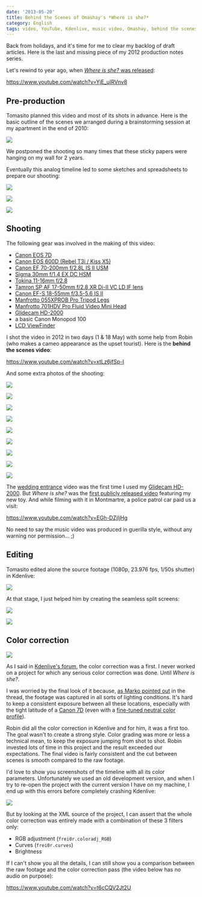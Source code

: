 ```yaml
---
date: '2013-05-20'
title: Behind the Scenes of Omashay's *Where is she?*
category: English
tags: video, YouTube, Kdenlive, music video, Omashay, behind the scenes, making of
---
```


Back from holidays, and it's time for me to clear my backlog of draft articles. Here is the last and missing piece of my 2012 production notes series.

Let's rewind to year ago, when [*Where is she?* was released]({filename}/2012/where-is-she-music-video-released.md):

https://www.youtube.com/watch?v=YjE_uIRVnv8

## Pre-production

Tomasito planned this video and most of its shots in advance. Here is the basic outline of the scenes we arranged during a brainstorming session at my apartment in the end of 2010:

![]({attach}where-is-she-scenes-timeline.jpg)

We postponed the shooting so many times that these sticky papers were hanging on my wall for 2 years.

Eventually this analog timeline led to some sketches and spreadsheets to prepare our shooting:

![]({attach}where-id-she-preproduction-sketches.jpg)

![]({attach}where-is-she-roadbook.png)

![]({attach}where-is-she-sequence.png)

## Shooting

The following gear was involved in the making of this video:

- [Canon EOS 7D](https://amzn.com/B002NEGTTW/?tag=kevideld-20)
- [Canon EOS 600D (Rebel T3i / Kiss X5)](https://amzn.com/B004M170YC/?tag=kevideld-20)
- [Canon EF 70-200mm f/2.8L IS II USM](https://amzn.com/B0033PRWSW/?tag=kevideld-20)
- [Sigma 30mm f/1.4 EX DC HSM](https://amzn.com/B0007U0GZM/?tag=kevideld-20)
- [Tokina 11-16mm f/2.8](https://amzn.com/B0014Z3XMC/?tag=kevideld-20)
- [Tamron SP AF 17-50mm f/2.8 XR Di-II VC LD IF lens](https://amzn.com/B002LVUIXA/?tag=kevideld-20)
- [Canon EF-S 18-55mm f/3.5-5.6 IS II](https://amzn.com/B000V5K3FG/?tag=kevideld-20)
- [Manfrotto 055XPROB Pro Tripod Legs](https://amzn.com/B000UMX7FI/?tag=kevideld-20)
- [Manfrotto 701HDV Pro Fluid Video Mini Head](https://amzn.com/B001AT314M/?tag=kevideld-20)
- [Glidecam HD-2000](https://amzn.com/B0020LB0MO/?tag=kevideld-20)
- a basic Canon Monopod 100
- [LCD ViewFinder](https://amzn.com/B003A2BU5E/?tag=kevideld-20)

I shot the video in 2012 in two days (1 & 18 May) with some help from Robin (who makes a cameo appearance as the upset tourist). Here is the **behind the scenes video**:

https://www.youtube.com/watch?v=xtLz6jfSp-I

And some extra photos of the shooting:

![]({attach}where-is-she-making-of.jpg)

![]({attach}where-is-she-behind-the-scenes-001.jpg)

![]({attach}where-is-she-behind-the-scenes-003.jpg)

![]({attach}where-is-she-behind-the-scenes-006.jpg)

![]({attach}where-is-she-behind-the-scenes-008.jpg)

![]({attach}where-is-she-behind-the-scenes-009.jpg)

![]({attach}where-is-she-behind-the-scenes-010.jpg)

![]({attach}where-is-she-behind-the-scenes-013.jpg)

![]({attach}where-is-she-behind-the-scenes-021.jpg)

The [wedding entrance]({filename}/2012/wedding-entrance-paris-video-postcard.md) video was the first time I used my [Glidecam HD-2000](https://amzn.com/B0020LB0MO/?tag=kevideld-20). But *Where is she?* was the [first publicly released video]({filename}/2012/where-is-she-music-video-released.md) featuring my new toy. And while filming with it in Montmartre, a police patrol car paid us a visit:

https://www.youtube.com/watch?v=EGh-DZjIjHg

No need to say the music video was produced in guerilla style, without any warning nor permission... ;)

## Editing

Tomasito edited alone the source footage (1080p, 23.976 fps, 1/50s shutter) in Kdenlive:

![]({attach}where-is-she-ungraded-kdenlive-timeline.jpg)

At that stage, I just helped him by creating the seamless split screens:

![]({attach}where-is-she-split-screen-001.jpg)

![]({attach}where-is-she-split-screen-002.jpg)

## Color correction

![]({attach}where-is-she-color-grading-preview.jpg)

As I said in [Kdenlive's forum](https://forum.kde.org/viewtopic.php?f=266&t=112313#p270103), the color correction was a first. I never worked on a project for which any serious color correction was done. Until *Where is she?*.

I was worried by the final look of it because, [as Marko pointed out](https://forum.kde.org/viewtopic.php?f=266&t=112313#p270102) in the thread, the footage was captured in all sorts of lighting conditions. It's hard to keep a consistent exposure between all these locations, especially with the tight latitude of a [Canon 7D](https://amzn.com/B002NEGTTW/?tag=kevideld-20) (even with a [fine-tuned neutral color profile](https://prolost.com/flat)).

Robin did all the color correction in Kdenlive and for him, it was a first too. The goal wasn't to create a strong style. Color grading was more or less a technical mean, to keep the exposure jumping from shot to shot. Robin invested lots of time in this project and the result exceeded our expectations. The final video is fairly consistent and the cut between scenes is smooth compared to the raw footage.

I'd love to show you screenshots of the timeline with all its color parameters. Unfortunately we used an old development version, and when I try to re-open the project with the current version I have on my machine, I end up with this errors before completely crashing Kdenlive:

![]({attach}kdenlive-missing-color-filters.png)

But by looking at the XML source of the project, I can assert that the whole color correction was entirely made with a combination of these 3 filters only:

- RGB adjustment (`frei0r.coloradj_RGB`)
- Curves (`frei0r.curves`)
- Brightness

If I can't show you all the details, I can still show you a comparison between the raw footage and the color correction pass (the video below has no audio on purpose):

https://www.youtube.com/watch?v=t6cCQV2Jt2U
